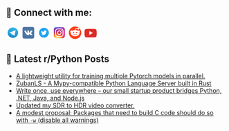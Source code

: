 ## 🔎 Connect with me:
[<img src="https://github.com/bullbesh/bullbesh/blob/main/images/Telegram.png" width="32" height="32" />](https://t.me/bullbesh)
[<img src="https://github.com/bullbesh/bullbesh/blob/main/images/VK.png" width="32" height="32" />](https://vk.com/bullbesh)
[<img src="https://github.com/bullbesh/bullbesh/blob/main/images/Twitter.png" width="32" height="32" />](https://twitter.com/bullbesh1)
[<img src="https://github.com/bullbesh/bullbesh/blob/main/images/Instagram.png" width="32" height="32" />](https://www.instagram.com/bullbesh)
[<img src="https://github.com/bullbesh/bullbesh/blob/main/images/Reddit.png" width="32" height="32" />](https://www.reddit.com/user/bullbesh)
[<img src="https://github.com/bullbesh/bullbesh/blob/main/images/YouTube.png" width="32" height="32" />](https://www.youtube.com/channel/UCtfjRs6uzgq5mfm8S06WTcg)

## 📕 Latest r/Python Posts
<!-- BLOG-POST-LIST:START -->
- [A lightweight utility for training multiple Pytorch models in parallel.](https://www.reddit.com/r/Python/comments/1lcrpu5/a_lightweight_utility_for_training_multiple/)
- [ZubanLS - A Mypy-compatible Python Language Server built in Rust](https://www.reddit.com/r/Python/comments/1lcqgrz/zubanls_a_mypycompatible_python_language_server/)
- [Write once, use everywhere – our small startup product bridges Python, .NET, Java, and Node.js](https://www.reddit.com/r/Python/comments/1lcp1m7/write_once_use_everywhere_our_small_startup/)
- [Updated my SDR to HDR video converter.](https://www.reddit.com/r/Python/comments/1lcobot/updated_my_sdr_to_hdr_video_converter/)
- [A modest proposal: Packages that need to build C code should do so with `-w` &lpar;disable all warnings&rpar;](https://www.reddit.com/r/Python/comments/1lco34b/a_modest_proposal_packages_that_need_to_build_c/)
<!-- BLOG-POST-LIST:END -->

